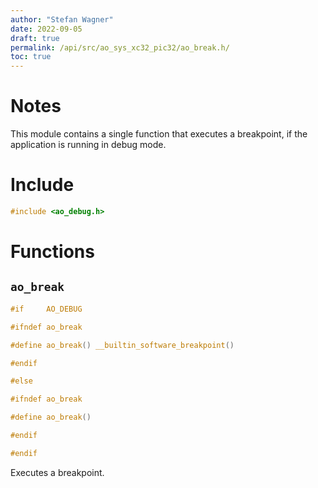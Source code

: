 ```yaml
---
author: "Stefan Wagner"
date: 2022-09-05
draft: true
permalink: /api/src/ao_sys_xc32_pic32/ao_break.h/
toc: true
---
```


# Notes

This module contains a single function that executes a breakpoint, if the application is running in debug mode.

# Include

```c
#include <ao_debug.h>
```

# Functions

## `ao_break`

```c
#if     AO_DEBUG

#ifndef ao_break

#define ao_break() __builtin_software_breakpoint()

#endif

#else

#ifndef ao_break

#define ao_break()

#endif

#endif
```

Executes a breakpoint.
